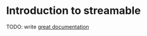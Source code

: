 # Introduction to streamable

TODO: write [great documentation](http://jacobian.org/writing/what-to-write/)
